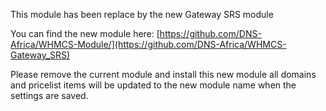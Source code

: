 This module has been replace by the new Gateway SRS module

You can find the new module here:
[https://github.com/DNS-Africa/WHMCS-Module/](https://github.com/DNS-Africa/WHMCS-Gateway_SRS)

Please remove the current module and install this new module all domains and pricelist items will be updated to the new module name when the settings are saved.
